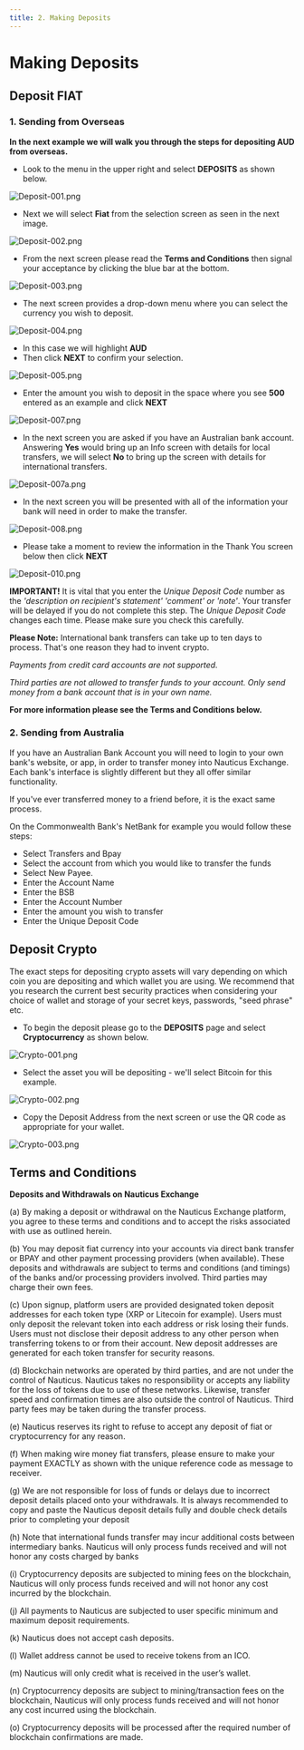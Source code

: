 ```yaml
---
title: 2. Making Deposits
---
```


# Making Deposits

## Deposit FIAT

### 1. Sending from Overseas

**In the next example we will walk you through the steps for depositing AUD from overseas.**

* Look to the menu in the upper right and select  **DEPOSITS**  as shown below.

![Deposit-001.png](https://nauticus.exchange/help/images/Exchange/Deposit/Deposit-001.png)

* Next we will select  **Fiat**  from the selection screen as seen in the next image.

![Deposit-002.png](https://nauticus.exchange/help/images/Exchange/Deposit/Deposit-002.png)

* From the next screen please read the  **Terms and Conditions**  then signal your acceptance by clicking the blue bar at the bottom.

![Deposit-003.png](https://nauticus.exchange/help/images/Exchange/Deposit/Deposit-003.png)

* The next screen provides a drop-down menu where you can select the currency you wish to deposit.

![Deposit-004.png](https://nauticus.exchange/help/images/Exchange/Deposit/Deposit-004.png)

* In this case we will highlight  **AUD**
* Then click  **NEXT**  to confirm your selection.

![Deposit-005.png](https://nauticus.exchange/help/images/Exchange/Deposit/Deposit-005.png)

* Enter the amount you wish to deposit in the space where you see  **500**  entered as an example and click  **NEXT**

![Deposit-007.png](https://nauticus.exchange/help/images/Exchange/Deposit/Deposit-007.png)

* In the next screen you are asked if you have an Australian bank account. Answering **Yes** would bring up an Info screen with details for local transfers, we will select **No** to bring up the screen with details for international transfers.

![Deposit-007a.png](https://nauticus.exchange/help/images/Exchange/Deposit/Deposit-007a.png)

* In the next screen you will be presented with all of the information your bank will need in order to make the transfer.

![Deposit-008.png](https://nauticus.exchange/help/images/Exchange/Deposit/Deposit-008.png)

* Please take a moment to review the information in the Thank You screen below then click  **NEXT**

![Deposit-010.png](https://nauticus.exchange/help/images/Exchange/Deposit/Deposit-010.png)

**IMPORTANT!** It is vital that you enter the _Unique Deposit Code_ number as the _'description on recipient's statement' 'comment' or 'note'_. Your transfer will be delayed if you do not complete this step. The _Unique Deposit Code_ changes each time. Please make sure you check this carefully.

**Please Note:** International bank transfers can take up to ten days to process. That's one reason they had to invent crypto.

_Payments from credit card accounts are not supported._

_Third parties are not allowed to transfer funds to your account. Only send money from a bank account that is in your own name._

**For more information please see the Terms and Conditions below.**

### 2. Sending from Australia

If you have an Australian Bank Account you will need to login to your own bank's website, or app, in order to transfer money into Nauticus Exchange. Each bank's interface is slightly different but they all offer similar functionality. 

If you've ever transferred money to a friend before, it is the exact same process.

On the Commonwealth Bank's NetBank for example you would follow these steps:

* Select Transfers and Bpay 
* Select the account from which you would like to transfer the funds
* Select New Payee.
* Enter the Account Name
* Enter the BSB
* Enter the Account Number
* Enter the amount you wish to transfer
* Enter the Unique Deposit Code



## Deposit Crypto

The exact steps for depositing crypto assets will vary depending on which coin you are depositing and which wallet you are using. We recommend that you research the current best security practices when considering your choice of wallet and storage of your secret keys, passwords, "seed phrase" etc.

* To begin the deposit please go to the  **DEPOSITS**  page and select  **Cryptocurrency**  as shown below.

![Crypto-001.png](https://nauticus.exchange/help/images/Exchange/Deposit/Crypto-001.png)

* Select the asset you will be depositing - we'll select Bitcoin for this example.

![Crypto-002.png](https://nauticus.exchange/help/images/Exchange/Deposit/Crypto-002.png)

* Copy the Deposit Address from the next screen or use the QR code as appropriate for your wallet.

![Crypto-003.png](https://nauticus.exchange/help/images/Exchange/Deposit/Crypto-003.png)



## Terms and Conditions

**Deposits and Withdrawals on Nauticus Exchange**

(a)	By making a deposit or withdrawal on the Nauticus Exchange platform, you agree to these terms and conditions and to accept the risks associated with use as outlined herein.

(b)	You may deposit fiat currency into your accounts via direct bank transfer or BPAY and other payment processing providers (when available). These deposits and withdrawals are subject to terms and conditions (and timings) of the banks and/or processing providers involved. Third parties may charge their own fees.

(c)	Upon signup, platform users are provided designated token deposit addresses for each token type (XRP or Litecoin for example). Users must only deposit the relevant token into each address or risk losing their funds. Users must not disclose their deposit address to any other person when transferring tokens to or from their account. New deposit addresses are generated for each token transfer for security reasons.

(d)	Blockchain networks are operated by third parties, and are not under the control of Nauticus. Nauticus takes no responsibility or accepts any liability for the loss of tokens due to use of these networks. Likewise, transfer speed and confirmation times are also outside the control of Nauticus. Third party fees may be taken during the transfer process.

(e)	Nauticus reserves its right to refuse to accept any deposit of fiat or cryptocurrency for any reason.

(f)	When making wire money fiat transfers, please ensure to make your payment EXACTLY as shown with the unique reference code as message to receiver.

(g)	We are not responsible for loss of funds or delays due to incorrect deposit details placed onto your withdrawals. It is always recommended to copy and paste the Nauticus deposit details fully and double check details prior to completing your deposit

(h)	Note that international funds transfer may incur additional costs between intermediary banks. Nauticus will only process funds received and will not honor any costs charged by banks

(i)	Cryptocurrency deposits are subjected to mining fees on the blockchain, Nauticus will only process funds received and will not honor any cost incurred by the blockchain.

(j)	All payments to Nauticus are subjected to user specific minimum and maximum deposit requirements.

(k)	Nauticus does not accept cash deposits.

(l)	Wallet address cannot be used to receive tokens from an ICO.

(m)	Nauticus will only credit what is received in the user’s wallet.

(n)	Cryptocurrency deposits are subject to mining/transaction fees on the blockchain, Nauticus will only process funds received and will not honor any cost incurred using the blockchain.

(o)	Cryptocurrency deposits will be processed after the required number of blockchain confirmations are made.
